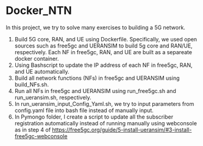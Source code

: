 # Docker_NTN
In this project, we try to solve many exercises to building a 5G network.
1. Build 5G core, RAN, and UE using Dockerfile. Specifically, we used open sources such as free5gc and UERANSIM to build 5g core and RAN/UE, respectively. Each NF in free5gc, RAN, and UE are built as a separeate docker container.
2. Using Bashscript to update the IP address of each NF in free5gc, RAN, and UE automatically.
3. Build all network functions (NFs) in free5gc and UERANSIM using build_NFs.sh.
4. Run all NFs in free5gc and UERANSIM using run_free5gc.sh and run_ueransim.sh, respectively.
5. In run_ueransim_input_Config_Yaml.sh, we try to input parameters from config.yaml file into bash file instead of manually input.
6. In Pymongo folder, I create a script to update all the subscriber registration automatically instead of running manually using webconsole as in step 4 of https://free5gc.org/guide/5-install-ueransim/#3-install-free5gc-webconsole


